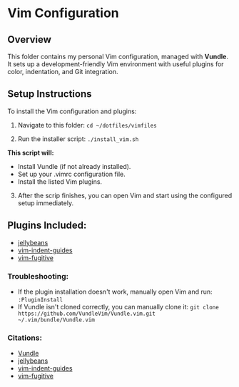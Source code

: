 # Vim Configuration

## Overview

This folder contains my personal Vim configuration, managed with **Vundle**.  
It sets up a development-friendly Vim environment with useful plugins for color, indentation, and Git integration.

## Setup Instructions

To install the Vim configuration and plugins:

1. Navigate to this folder:
   `cd ~/dotfiles/vimfiles`
   
2. Run the installer script:
  `./install_vim.sh`

**This script will:**
- Install Vundle (if not already installed).
- Set up your .vimrc configuration file.
- Install the listed Vim plugins.

3. After the scrip finishes, you can open Vim and start using the configured setup immediately.

## Plugins Included:
- [jellybeans](https://github.com/nanotech/jellybeans.vim)
- [vim-indent-guides](https://github.com/preservim/vim-indent-guides)
- [vim-fugitive](https://github.com/tpope/vim-fugitive)

### Troubleshooting:
- If the plugin installation doesn't work, manually open Vim and run:
  `:PluginInstall`
- If Vundle isn't cloned correctly, you can manually clone it:
  `git clone https://github.com/VundleVim/Vundle.vim.git ~/.vim/bundle/Vundle.vim`

### Citations: 
- [Vundle](https://github.com/VundleVim/Vundle.vim)
- [jellybeans](https://github.com/nanotech/jellybeans.vim)
- [vim-indent-guides](https://github.com/preservim/vim-indent-guides)
- [vim-fugitive](https://github.com/tpope/vim-fugitive)
